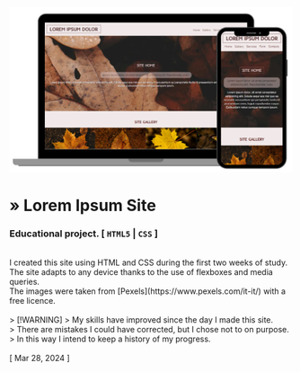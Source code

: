 ![Preview](/assets/github_md_preview.png)

# » Lorem Ipsum Site 
### Educational project. [ `HTML5` | `CSS` ]

<br>
I created this site using HTML and CSS during the first two weeks of study.<br>
The site adapts to any device thanks to the use of flexboxes and media queries.<br>
The images were taken from [Pexels](https://www.pexels.com/it-it/) with a free licence.<br>
<br>
> [!WARNING]
> My skills have improved since the day I made this site.<br>
> There are mistakes I could have corrected, but I chose not to on purpose.<br>
> In this way I intend to keep a history of my progress.<br>
<br>
[ Mar 28, 2024 ]